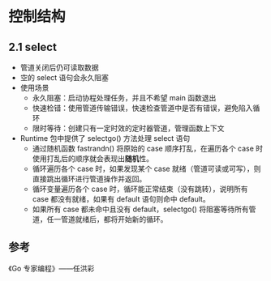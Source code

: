 # 控制结构

## 2.1 select

- 管道关闭后仍可读取数据
- 空的 select 语句会永久阻塞
- 使用场景
  - 永久阻塞：启动协程处理任务，并且不希望 main 函数退出
  - 快速检错：使用管道传输错误，快速检查管道中是否有错误，避免陷入循环
  - 限时等待：创建只有一定时效的定时器管道，管理函数上下文
- Runtime 包中提供了 selectgo() 方法处理 select 语句
  - 通过随机函数 fastrandn() 将原始的 case 顺序打乱，在遍历各个 case 时使用打乱后的顺序就会表现出**随机**性。
  - 循环遍历各个 case 时，如果发现某个 case 就绪（管道可读或可写），则直接跳出循环进行管道操作并返回。
  - 循环变量遍历各个 case 时，循环能正常结束（没有跳转），说明所有 case 都没有就绪，如果有 default 语句则命中 default。
  - 如果所有 case 都未命中且没有 default，selectgo() 将阻塞等待所有管道，任一管道就绪后，都将开始新的循环。

## 参考

《Go 专家编程》——任洪彩
